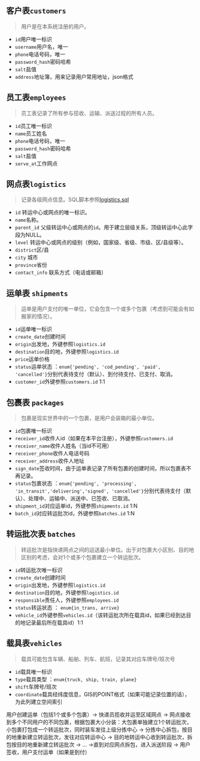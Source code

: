 ## 客户表`customers`

> 用户是在本系统注册的用户。

* `id`用户唯一标识
* `username`用户名，唯一
* `phone`电话号码，唯一
* `password_hash`密码哈希
* `salt`盐值
* `address`地址簿，用来记录用户常用地址，json格式

## 员工表`employees`

> 员工表记录了所有参与揽收、运输、派送过程的所有人员。

* `id`员工唯一标识
* `name`员工姓名
* `phone`电话号码，唯一
* `password_hash`密码哈希
* `salt`盐值
* `serve_at`工作网点

## 网点表`logistics`

> 记录各级网点信息。SQL脚本参照[logistics.sql](./logistics.sql)

- `id`  转运中心或网点的唯一标识。
- `name`名称。
- `parent_id` 父级转运中心或网点的`id`。用于建立层级关系，顶级转运中心此字段为NULL。
- `level` 转运中心或网点的级别（例如，国家级、省级、市级、区/县级等）。
- `district`区/县
- `city` 城市
- `province`省份
- `contact_info` 联系方式（电话或邮箱）

## 运单表 `shipments`

> 运单是用户支付的唯一单位，它会包含一个或多个包裹（考虑到可能会有如搬家的情况）。

* `id`运单唯一标识
* `create_date`创建时间
* `origin`出发地，外键参照`logistics.id`
* `destination`目的地，外键参照`logistics.id`
* `price`运单价格
* `status`运单状态 ：`enum{'pending', 'cod_pending', 'paid', 'cancelled'}`分别代表待支付（默认）、到付待支付、已支付、取消。
* `customer_id`外键参照`customers.id` 1:1

## 包裹表 `packages`

> 包裹是现实世界中的一个包裹，是用户会装箱的最小单位。

* `id`包裹唯一标识
* `receiver_id`收件人id（如果在本平台注册），外键参照`customers.id`
* `receiver_name`收件人姓名（当id不可用）
* `receiver_phone`收件人电话号码
* `receiver_address`收件人地址
* `sign_date`签收时间，由于运单表记录了所有包裹的创建时间，所以包裹表不再记录。
* `status`包裹状态 ：`enum{'pending', 'processing', 'in_transit','delivering','signed', 'cancelled'}`分别代表待支付（默认）、处理中、运输中、派送中、已签收、已取消。
* `shipment_id`对应运单id，外键参照`shipments.id` 1:N
* `batch_id`对应转运批次id，外键参照`batches.id` 1:N

## 转运批次表 `batches`

> 转运批次是指快递网点之间的运送最小单位。出于对包裹大小区别、目的地区别的考虑，会对1个或多个包裹建立一个转运批次。

* `id`转运批次唯一标识
* `create_date`创建时间
* `origin`出发地，外键参照`logistics.id`
* `destination`目的地，外键参照`logistics.id`
* `responsible`责任人，外键参照`employees.id`
* `status`转运状态 ： `enum{in_trans, arrive}`
* `vehicle_id`外键参照`vehicles.id`（该转运批次所在载具id，如果已经到达目的地记录最后所在载具id）1:1

## 载具表`vehicles`

> 载具可能包含车辆、船舶、列车、航班，记录其对应车牌号/班次号

* `id`载具唯一标识
* `type`载具类型 ：`enum{truck, ship, train, plane}`
* `shift`车牌号/班次
* `coordinate`载具经纬度信息，GIS的POINT格式（如果可能记录位置的话），为此列建立空间索引

用户创建运单（包括1个或多个包裹）-> 快递员揽收并运至区域网点 -> 网点接收到多个不同用户的不同包裹，根据包裹大小分装：大包裹单独建立1个转运批次，小包裹打包成一个转运批次，同时装车发往上级分拣中心 -> 分拣中心拆包，按目的地重新建立转运批次，发往对应转运中心 -> 目的地转运中心收到转运批次，拆包按目的地重新建立转运批次 -> ... ->直到对应网点拆包，进入派送阶段 -> 用户签收，用户支付运单（如果是到付）